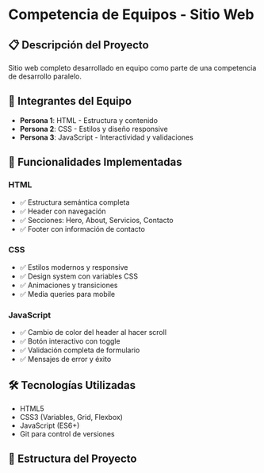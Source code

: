 # Competencia de Equipos - Sitio Web

## 📋 Descripción del Proyecto
Sitio web completo desarrollado en equipo como parte de una competencia de desarrollo paralelo.

## 👥 Integrantes del Equipo
- **Persona 1**: HTML - Estructura y contenido
- **Persona 2**: CSS - Estilos y diseño responsive  
- **Persona 3**: JavaScript - Interactividad y validaciones

## 🚀 Funcionalidades Implementadas

### HTML
- ✅ Estructura semántica completa
- ✅ Header con navegación
- ✅ Secciones: Hero, About, Servicios, Contacto
- ✅ Footer con información de contacto

### CSS  
- ✅ Estilos modernos y responsive
- ✅ Design system con variables CSS
- ✅ Animaciones y transiciones
- ✅ Media queries para mobile

### JavaScript
- ✅ Cambio de color del header al hacer scroll
- ✅ Botón interactivo con toggle
- ✅ Validación completa de formulario
- ✅ Mensajes de error y éxito

## 🛠️ Tecnologías Utilizadas
- HTML5
- CSS3 (Variables, Grid, Flexbox)
- JavaScript (ES6+)
- Git para control de versiones

## 📁 Estructura del Proyecto